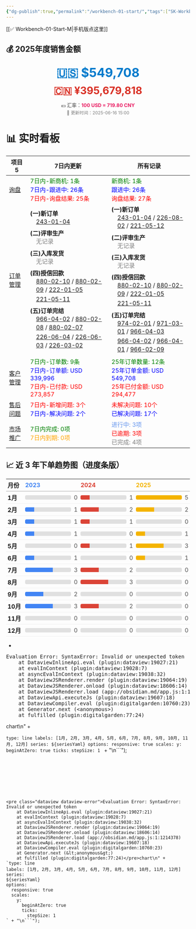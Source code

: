 ```yaml
---
{"dg-publish":true,"permalink":"/workbench-01-start/","tags":["SK-Workbench","gardenEntry"]}
---
```


[[✅ Workbench-01-Start-M\|手机版点这里]]

<h2><span>💰 2025年度销售金额</span></h2><p><span><div style="text-align: center; line-height: 1.6; margin-bottom: 1.2em;">
  <div style="font-size: 2.4em; font-weight: bold; color: #007ACC;">🇺🇸 $549,708</div>
  <div style="font-size: 2em; font-weight: bold; color: #D93025;">🇨🇳 ¥395,679,818</div>
  <div style="font-size: 0.95em; color: #444; margin-top: 0.5em;">
    💵 汇率：<strong style="color: #e91e63;">100 USD = 719.80 CNY</strong>
  </div>
  <div style="font-size: 0.85em; color: gray;">📅 更新时间：2025-06-16 15:00</div>
</div></span></p>


<h1><span>📊 实时看板</span></h1><div><table class="dataview table-view-table"><thead class="table-view-thead"><tr class="table-view-tr-header"><th class="table-view-th"><span>项目</span><span class="dataview small-text">5</span></th><th class="table-view-th"><span>7日内更新</span></th><th class="table-view-th"><span>所有记录</span></th></tr></thead><tbody class="table-view-tbody"><tr><td><span><a data-tooltip-position="top" aria-label="✅ Workbench-11-Inquiry.md" data-href="✅ Workbench-11-Inquiry.md" href="✅ Workbench-11-Inquiry.md" class="internal-link" target="_blank" rel="noopener nofollow">询盘</a></span></td><td><span><span style="color:green;">7日内-新商机: 1条</span><br><span style="color:blue;">7日内-跟进中: 26条</span><br><span style="color:red;">7日内-询盘结果: 25条</span></span></td><td><span><span style="color:green;">新商机: 1条</span><br><span style="color:blue;">跟进中: 26条</span><br><span style="color:red;">询盘结果: 27条</span></span></td></tr><tr><td><span><a data-tooltip-position="top" aria-label="✅ Workbench-13-OrderMgt.md" data-href="✅ Workbench-13-OrderMgt.md" href="✅ Workbench-13-OrderMgt.md" class="internal-link" target="_blank" rel="noopener nofollow">订单管理</a></span></td><td><span><strong>(一)新订单</strong><br><div style="margin-left:1em; line-height:1.4;"><div style="margin-bottom: 4px;"><a data-tooltip-position="top" aria-label="01 Sales/013 Contracts/Index of PO 243-01-04.md" data-href="01 Sales/013 Contracts/Index of PO 243-01-04.md" href="01 Sales/013 Contracts/Index of PO 243-01-04.md" class="internal-link" target="_blank" rel="noopener nofollow">243-01-04</a></div></div><div style="margin: 0.5em 0;"></div><strong>(二)评审生产</strong><br><div style="margin-left:1em; line-height:1.4;"><div style="color: gray; margin-bottom: 4px;">无记录</div></div><div style="margin: 0.5em 0;"></div><strong>(三)入库发货</strong><br><div style="margin-left:1em; line-height:1.4;"><div style="color: gray; margin-bottom: 4px;">无记录</div></div><div style="margin: 0.5em 0;"></div><strong>(四)授信回款</strong><br><div style="margin-left:1em; line-height:1.4;"><div style="margin-bottom: 4px;"><a data-tooltip-position="top" aria-label="01 Sales/013 Contracts/Index of PO 880-02-10.md" data-href="01 Sales/013 Contracts/Index of PO 880-02-10.md" href="01 Sales/013 Contracts/Index of PO 880-02-10.md" class="internal-link" target="_blank" rel="noopener nofollow">880-02-10</a> / <a data-tooltip-position="top" aria-label="01 Sales/013 Contracts/Index of PO 880-02-09.md" data-href="01 Sales/013 Contracts/Index of PO 880-02-09.md" href="01 Sales/013 Contracts/Index of PO 880-02-09.md" class="internal-link" target="_blank" rel="noopener nofollow">880-02-09</a> / <a data-tooltip-position="top" aria-label="01 Sales/013 Contracts/Index of PO 222-01-05.md" data-href="01 Sales/013 Contracts/Index of PO 222-01-05.md" href="01 Sales/013 Contracts/Index of PO 222-01-05.md" class="internal-link" target="_blank" rel="noopener nofollow">222-01-05</a></div><div style="margin-bottom: 4px;"><a data-tooltip-position="top" aria-label="01 Sales/013 Contracts/Index of PO 221-05-11.md" data-href="01 Sales/013 Contracts/Index of PO 221-05-11.md" href="01 Sales/013 Contracts/Index of PO 221-05-11.md" class="internal-link" target="_blank" rel="noopener nofollow">221-05-11</a></div></div><div style="margin: 0.5em 0;"></div><strong>(五)订单完结</strong><br><div style="margin-left:1em; line-height:1.4;"><div style="margin-bottom: 4px;"><a data-tooltip-position="top" aria-label="01 Sales/013 Contracts/Index of PO 966-04-02.md" data-href="01 Sales/013 Contracts/Index of PO 966-04-02.md" href="01 Sales/013 Contracts/Index of PO 966-04-02.md" class="internal-link" target="_blank" rel="noopener nofollow">966-04-02</a> / <a data-tooltip-position="top" aria-label="01 Sales/013 Contracts/Index of PO 880-02-08.md" data-href="01 Sales/013 Contracts/Index of PO 880-02-08.md" href="01 Sales/013 Contracts/Index of PO 880-02-08.md" class="internal-link" target="_blank" rel="noopener nofollow">880-02-08</a> / <a data-tooltip-position="top" aria-label="01 Sales/013 Contracts/Index of PO 880-02-07.md" data-href="01 Sales/013 Contracts/Index of PO 880-02-07.md" href="01 Sales/013 Contracts/Index of PO 880-02-07.md" class="internal-link" target="_blank" rel="noopener nofollow">880-02-07</a></div><div style="margin-bottom: 4px;"><a data-tooltip-position="top" aria-label="01 Sales/013 Contracts/Index of PO 226-06-04.md" data-href="01 Sales/013 Contracts/Index of PO 226-06-04.md" href="01 Sales/013 Contracts/Index of PO 226-06-04.md" class="internal-link" target="_blank" rel="noopener nofollow">226-06-04</a> / <a data-tooltip-position="top" aria-label="01 Sales/013 Contracts/Index of PO 226-06-03.md" data-href="01 Sales/013 Contracts/Index of PO 226-06-03.md" href="01 Sales/013 Contracts/Index of PO 226-06-03.md" class="internal-link" target="_blank" rel="noopener nofollow">226-06-03</a> / <a data-tooltip-position="top" aria-label="01 Sales/013 Contracts/Index of PO 226-03-02.md" data-href="01 Sales/013 Contracts/Index of PO 226-03-02.md" href="01 Sales/013 Contracts/Index of PO 226-03-02.md" class="internal-link" target="_blank" rel="noopener nofollow">226-03-02</a></div></div></span></td><td><span><strong>(一)新订单</strong><br><div style="margin-left:1em; line-height:1.4;"><div style="margin-bottom: 4px;"><a data-tooltip-position="top" aria-label="01 Sales/013 Contracts/Index of PO 243-01-04.md" data-href="01 Sales/013 Contracts/Index of PO 243-01-04.md" href="01 Sales/013 Contracts/Index of PO 243-01-04.md" class="internal-link" target="_blank" rel="noopener nofollow">243-01-04</a> / <a data-tooltip-position="top" aria-label="01 Sales/013 Contracts/Index of PO 226-08-02.md" data-href="01 Sales/013 Contracts/Index of PO 226-08-02.md" href="01 Sales/013 Contracts/Index of PO 226-08-02.md" class="internal-link" target="_blank" rel="noopener nofollow">226-08-02</a> / <a data-tooltip-position="top" aria-label="01 Sales/013 Contracts/Index of PO 221-05-12.md" data-href="01 Sales/013 Contracts/Index of PO 221-05-12.md" href="01 Sales/013 Contracts/Index of PO 221-05-12.md" class="internal-link" target="_blank" rel="noopener nofollow">221-05-12</a></div></div><div style="margin: 0.5em 0;"></div><strong>(二)评审生产</strong><br><div style="margin-left:1em; line-height:1.4;"><div style="color: gray; margin-bottom: 4px;">无记录</div></div><div style="margin: 0.5em 0;"></div><strong>(三)入库发货</strong><br><div style="margin-left:1em; line-height:1.4;"><div style="color: gray; margin-bottom: 4px;">无记录</div></div><div style="margin: 0.5em 0;"></div><strong>(四)授信回款</strong><br><div style="margin-left:1em; line-height:1.4;"><div style="margin-bottom: 4px;"><a data-tooltip-position="top" aria-label="01 Sales/013 Contracts/Index of PO 880-02-10.md" data-href="01 Sales/013 Contracts/Index of PO 880-02-10.md" href="01 Sales/013 Contracts/Index of PO 880-02-10.md" class="internal-link" target="_blank" rel="noopener nofollow">880-02-10</a> / <a data-tooltip-position="top" aria-label="01 Sales/013 Contracts/Index of PO 880-02-09.md" data-href="01 Sales/013 Contracts/Index of PO 880-02-09.md" href="01 Sales/013 Contracts/Index of PO 880-02-09.md" class="internal-link" target="_blank" rel="noopener nofollow">880-02-09</a> / <a data-tooltip-position="top" aria-label="01 Sales/013 Contracts/Index of PO 222-01-05.md" data-href="01 Sales/013 Contracts/Index of PO 222-01-05.md" href="01 Sales/013 Contracts/Index of PO 222-01-05.md" class="internal-link" target="_blank" rel="noopener nofollow">222-01-05</a></div><div style="margin-bottom: 4px;"><a data-tooltip-position="top" aria-label="01 Sales/013 Contracts/Index of PO 221-05-11.md" data-href="01 Sales/013 Contracts/Index of PO 221-05-11.md" href="01 Sales/013 Contracts/Index of PO 221-05-11.md" class="internal-link" target="_blank" rel="noopener nofollow">221-05-11</a></div></div><div style="margin: 0.5em 0;"></div><strong>(五)订单完结</strong><br><div style="margin-left:1em; line-height:1.4;"><div style="margin-bottom: 4px;"><a data-tooltip-position="top" aria-label="01 Sales/013 Contracts/Index of PO 974-02-01.md" data-href="01 Sales/013 Contracts/Index of PO 974-02-01.md" href="01 Sales/013 Contracts/Index of PO 974-02-01.md" class="internal-link" target="_blank" rel="noopener nofollow">974-02-01</a> / <a data-tooltip-position="top" aria-label="01 Sales/013 Contracts/Index of PO 971-03-01.md" data-href="01 Sales/013 Contracts/Index of PO 971-03-01.md" href="01 Sales/013 Contracts/Index of PO 971-03-01.md" class="internal-link" target="_blank" rel="noopener nofollow">971-03-01</a> / <a data-tooltip-position="top" aria-label="01 Sales/013 Contracts/Index of PO 966-04-03.md" data-href="01 Sales/013 Contracts/Index of PO 966-04-03.md" href="01 Sales/013 Contracts/Index of PO 966-04-03.md" class="internal-link" target="_blank" rel="noopener nofollow">966-04-03</a></div><div style="margin-bottom: 4px;"><a data-tooltip-position="top" aria-label="01 Sales/013 Contracts/Index of PO 966-04-02.md" data-href="01 Sales/013 Contracts/Index of PO 966-04-02.md" href="01 Sales/013 Contracts/Index of PO 966-04-02.md" class="internal-link" target="_blank" rel="noopener nofollow">966-04-02</a> / <a data-tooltip-position="top" aria-label="01 Sales/013 Contracts/Index of PO 966-04-01.md" data-href="01 Sales/013 Contracts/Index of PO 966-04-01.md" href="01 Sales/013 Contracts/Index of PO 966-04-01.md" class="internal-link" target="_blank" rel="noopener nofollow">966-04-01</a> / <a data-tooltip-position="top" aria-label="01 Sales/013 Contracts/Index of PO 966-02-09.md" data-href="01 Sales/013 Contracts/Index of PO 966-02-09.md" href="01 Sales/013 Contracts/Index of PO 966-02-09.md" class="internal-link" target="_blank" rel="noopener nofollow">966-02-09</a></div></div></span></td></tr><tr><td><span><a data-tooltip-position="top" aria-label="✅ Workbench-14-CRM.md" data-href="✅ Workbench-14-CRM.md" href="✅ Workbench-14-CRM.md" class="internal-link" target="_blank" rel="noopener nofollow">客户管理</a></span></td><td><span><span style="color:green;">7日内-订单数: 9条</span><br><span style="color:blue;">7日内-订单额: USD 339,996</span><br><span style="color:red;">7日内-已付款: USD 273,857</span></span></td><td><span><span style="color:green;">25年订单数量: 12条</span><br><span style="color:blue;">25年订单金额: USD 549,708</span><br><span style="color:red;">25年已付金额: USD 294,477</span></span></td></tr><tr><td><span><a data-tooltip-position="top" aria-label="✅ Workbench-15-AfterService.md" data-href="✅ Workbench-15-AfterService.md" href="✅ Workbench-15-AfterService.md" class="internal-link" target="_blank" rel="noopener nofollow">售后问题</a></span></td><td><span><span style="color:red;">7日内-新增问题: 3个</span><br><span style="color:blue;">7日内-解决问题: 2个</span></span></td><td><span><span style="color:red;">未解决问题: 10个</span><br><span style="color:blue;">已解决问题: 17个</span></span></td></tr><tr><td><span><a data-tooltip-position="top" aria-label="✅ Workbench-33-Marketing.md" data-href="✅ Workbench-33-Marketing.md" href="✅ Workbench-33-Marketing.md" class="internal-link" target="_blank" rel="noopener nofollow">市场推广</a></span></td><td><span><span style="color:green;">7日内完成: 0项</span><br><span style="color:orange;">7日内到期: 0项</span></span></td><td><span><span style="color:cornflowerblue;">进行中: 3项</span><br><span style="color:red;">已逾期: 3项</span><br><span style="color:gray;">已完成: 4项</span></span></td></tr></tbody></table></div>

<h2><span>📈 近 3 年下单趋势图（进度条版）</span></h2><p><span><div style="font-size: 0.9em;">
<table style="width: auto; border-collapse: collapse;">
<thead>
  <tr style="text-align: left; border-bottom: 2px solid #ccc;">
    <th style="padding: 4px; width: 50px;">月份</th>
<th style="padding: 4px; width: 195px; color: #4285F4">2023</th><th style="padding: 4px; width: 195px; color: #DB4437">2024</th><th style="padding: 4px; width: 195px; color: #F4B400">2025</th></tr></thead><tbody><tr style="border-bottom: 1px solid #eee;"><td style="padding: 4px; width: 50px;"><strong>1月</strong></td><td style="padding: 4px;">
            <div style="display: flex; align-items: center; gap: 8px;">
                <div style="flex-grow: 1;">
            <div style="height: 12px;
                border-radius: 4px;
                background: linear-gradient(to right, #4285F4 0%, #e0e0e0 0%);"></div>
        </div>
                <span style="font-variant-numeric: tabular-nums; color: #555;">0</span>
            </div>
        </td><td style="padding: 4px;">
            <div style="display: flex; align-items: center; gap: 8px;">
                <div style="flex-grow: 1;">
            <div style="height: 12px;
                border-radius: 4px;
                background: linear-gradient(to right, #DB4437 20%, #e0e0e0 20%);"></div>
        </div>
                <span style="font-variant-numeric: tabular-nums; color: #555;">1</span>
            </div>
        </td><td style="padding: 4px;">
            <div style="display: flex; align-items: center; gap: 8px;">
                <div style="flex-grow: 1;">
            <div style="height: 12px;
                border-radius: 4px;
                background: linear-gradient(to right, #F4B400 100%, #e0e0e0 100%);"></div>
        </div>
                <span style="font-variant-numeric: tabular-nums; color: #555;">5</span>
            </div>
        </td></tr><tr style="border-bottom: 1px solid #eee;"><td style="padding: 4px; width: 50px;"><strong>2月</strong></td><td style="padding: 4px;">
            <div style="display: flex; align-items: center; gap: 8px;">
                <div style="flex-grow: 1;">
            <div style="height: 12px;
                border-radius: 4px;
                background: linear-gradient(to right, #4285F4 20%, #e0e0e0 20%);"></div>
        </div>
                <span style="font-variant-numeric: tabular-nums; color: #555;">1</span>
            </div>
        </td><td style="padding: 4px;">
            <div style="display: flex; align-items: center; gap: 8px;">
                <div style="flex-grow: 1;">
            <div style="height: 12px;
                border-radius: 4px;
                background: linear-gradient(to right, #DB4437 40%, #e0e0e0 40%);"></div>
        </div>
                <span style="font-variant-numeric: tabular-nums; color: #555;">2</span>
            </div>
        </td><td style="padding: 4px;">
            <div style="display: flex; align-items: center; gap: 8px;">
                <div style="flex-grow: 1;">
            <div style="height: 12px;
                border-radius: 4px;
                background: linear-gradient(to right, #F4B400 40%, #e0e0e0 40%);"></div>
        </div>
                <span style="font-variant-numeric: tabular-nums; color: #555;">2</span>
            </div>
        </td></tr><tr style="border-bottom: 1px solid #eee;"><td style="padding: 4px; width: 50px;"><strong>3月</strong></td><td style="padding: 4px;">
            <div style="display: flex; align-items: center; gap: 8px;">
                <div style="flex-grow: 1;">
            <div style="height: 12px;
                border-radius: 4px;
                background: linear-gradient(to right, #4285F4 20%, #e0e0e0 20%);"></div>
        </div>
                <span style="font-variant-numeric: tabular-nums; color: #555;">1</span>
            </div>
        </td><td style="padding: 4px;">
            <div style="display: flex; align-items: center; gap: 8px;">
                <div style="flex-grow: 1;">
            <div style="height: 12px;
                border-radius: 4px;
                background: linear-gradient(to right, #DB4437 20%, #e0e0e0 20%);"></div>
        </div>
                <span style="font-variant-numeric: tabular-nums; color: #555;">1</span>
            </div>
        </td><td style="padding: 4px;">
            <div style="display: flex; align-items: center; gap: 8px;">
                <div style="flex-grow: 1;">
            <div style="height: 12px;
                border-radius: 4px;
                background: linear-gradient(to right, #F4B400 0%, #e0e0e0 0%);"></div>
        </div>
                <span style="font-variant-numeric: tabular-nums; color: #555;">0</span>
            </div>
        </td></tr><tr style="border-bottom: 1px solid #eee;"><td style="padding: 4px; width: 50px;"><strong>4月</strong></td><td style="padding: 4px;">
            <div style="display: flex; align-items: center; gap: 8px;">
                <div style="flex-grow: 1;">
            <div style="height: 12px;
                border-radius: 4px;
                background: linear-gradient(to right, #4285F4 20%, #e0e0e0 20%);"></div>
        </div>
                <span style="font-variant-numeric: tabular-nums; color: #555;">1</span>
            </div>
        </td><td style="padding: 4px;">
            <div style="display: flex; align-items: center; gap: 8px;">
                <div style="flex-grow: 1;">
            <div style="height: 12px;
                border-radius: 4px;
                background: linear-gradient(to right, #DB4437 0%, #e0e0e0 0%);"></div>
        </div>
                <span style="font-variant-numeric: tabular-nums; color: #555;">0</span>
            </div>
        </td><td style="padding: 4px;">
            <div style="display: flex; align-items: center; gap: 8px;">
                <div style="flex-grow: 1;">
            <div style="height: 12px;
                border-radius: 4px;
                background: linear-gradient(to right, #F4B400 20%, #e0e0e0 20%);"></div>
        </div>
                <span style="font-variant-numeric: tabular-nums; color: #555;">1</span>
            </div>
        </td></tr><tr style="border-bottom: 1px solid #eee;"><td style="padding: 4px; width: 50px;"><strong>5月</strong></td><td style="padding: 4px;">
            <div style="display: flex; align-items: center; gap: 8px;">
                <div style="flex-grow: 1;">
            <div style="height: 12px;
                border-radius: 4px;
                background: linear-gradient(to right, #4285F4 0%, #e0e0e0 0%);"></div>
        </div>
                <span style="font-variant-numeric: tabular-nums; color: #555;">0</span>
            </div>
        </td><td style="padding: 4px;">
            <div style="display: flex; align-items: center; gap: 8px;">
                <div style="flex-grow: 1;">
            <div style="height: 12px;
                border-radius: 4px;
                background: linear-gradient(to right, #DB4437 20%, #e0e0e0 20%);"></div>
        </div>
                <span style="font-variant-numeric: tabular-nums; color: #555;">1</span>
            </div>
        </td><td style="padding: 4px;">
            <div style="display: flex; align-items: center; gap: 8px;">
                <div style="flex-grow: 1;">
            <div style="height: 12px;
                border-radius: 4px;
                background: linear-gradient(to right, #F4B400 60%, #e0e0e0 60%);"></div>
        </div>
                <span style="font-variant-numeric: tabular-nums; color: #555;">3</span>
            </div>
        </td></tr><tr style="border-bottom: 1px solid #eee;"><td style="padding: 4px; width: 50px;"><strong>6月</strong></td><td style="padding: 4px;">
            <div style="display: flex; align-items: center; gap: 8px;">
                <div style="flex-grow: 1;">
            <div style="height: 12px;
                border-radius: 4px;
                background: linear-gradient(to right, #4285F4 20%, #e0e0e0 20%);"></div>
        </div>
                <span style="font-variant-numeric: tabular-nums; color: #555;">1</span>
            </div>
        </td><td style="padding: 4px;">
            <div style="display: flex; align-items: center; gap: 8px;">
                <div style="flex-grow: 1;">
            <div style="height: 12px;
                border-radius: 4px;
                background: linear-gradient(to right, #DB4437 0%, #e0e0e0 0%);"></div>
        </div>
                <span style="font-variant-numeric: tabular-nums; color: #555;">0</span>
            </div>
        </td><td style="padding: 4px;">
            <div style="display: flex; align-items: center; gap: 8px;">
                <div style="flex-grow: 1;">
            <div style="height: 12px;
                border-radius: 4px;
                background: linear-gradient(to right, #F4B400 20%, #e0e0e0 20%);"></div>
        </div>
                <span style="font-variant-numeric: tabular-nums; color: #555;">1</span>
            </div>
        </td></tr><tr style="border-bottom: 1px solid #eee;"><td style="padding: 4px; width: 50px;"><strong>7月</strong></td><td style="padding: 4px;">
            <div style="display: flex; align-items: center; gap: 8px;">
                <div style="flex-grow: 1;">
            <div style="height: 12px;
                border-radius: 4px;
                background: linear-gradient(to right, #4285F4 60%, #e0e0e0 60%);"></div>
        </div>
                <span style="font-variant-numeric: tabular-nums; color: #555;">3</span>
            </div>
        </td><td style="padding: 4px;">
            <div style="display: flex; align-items: center; gap: 8px;">
                <div style="flex-grow: 1;">
            <div style="height: 12px;
                border-radius: 4px;
                background: linear-gradient(to right, #DB4437 40%, #e0e0e0 40%);"></div>
        </div>
                <span style="font-variant-numeric: tabular-nums; color: #555;">2</span>
            </div>
        </td><td style="padding: 4px;">
            <div style="display: flex; align-items: center; gap: 8px;">
                <div style="flex-grow: 1;">
            <div style="height: 12px;
                border-radius: 4px;
                background: linear-gradient(to right, #F4B400 0%, #e0e0e0 0%);"></div>
        </div>
                <span style="font-variant-numeric: tabular-nums; color: #555;">0</span>
            </div>
        </td></tr><tr style="border-bottom: 1px solid #eee;"><td style="padding: 4px; width: 50px;"><strong>8月</strong></td><td style="padding: 4px;">
            <div style="display: flex; align-items: center; gap: 8px;">
                <div style="flex-grow: 1;">
            <div style="height: 12px;
                border-radius: 4px;
                background: linear-gradient(to right, #4285F4 0%, #e0e0e0 0%);"></div>
        </div>
                <span style="font-variant-numeric: tabular-nums; color: #555;">0</span>
            </div>
        </td><td style="padding: 4px;">
            <div style="display: flex; align-items: center; gap: 8px;">
                <div style="flex-grow: 1;">
            <div style="height: 12px;
                border-radius: 4px;
                background: linear-gradient(to right, #DB4437 60%, #e0e0e0 60%);"></div>
        </div>
                <span style="font-variant-numeric: tabular-nums; color: #555;">3</span>
            </div>
        </td><td style="padding: 4px;">
            <div style="display: flex; align-items: center; gap: 8px;">
                <div style="flex-grow: 1;">
            <div style="height: 12px;
                border-radius: 4px;
                background: linear-gradient(to right, #F4B400 0%, #e0e0e0 0%);"></div>
        </div>
                <span style="font-variant-numeric: tabular-nums; color: #555;">0</span>
            </div>
        </td></tr><tr style="border-bottom: 1px solid #eee;"><td style="padding: 4px; width: 50px;"><strong>9月</strong></td><td style="padding: 4px;">
            <div style="display: flex; align-items: center; gap: 8px;">
                <div style="flex-grow: 1;">
            <div style="height: 12px;
                border-radius: 4px;
                background: linear-gradient(to right, #4285F4 40%, #e0e0e0 40%);"></div>
        </div>
                <span style="font-variant-numeric: tabular-nums; color: #555;">2</span>
            </div>
        </td><td style="padding: 4px;">
            <div style="display: flex; align-items: center; gap: 8px;">
                <div style="flex-grow: 1;">
            <div style="height: 12px;
                border-radius: 4px;
                background: linear-gradient(to right, #DB4437 0%, #e0e0e0 0%);"></div>
        </div>
                <span style="font-variant-numeric: tabular-nums; color: #555;">0</span>
            </div>
        </td><td style="padding: 4px;">
            <div style="display: flex; align-items: center; gap: 8px;">
                <div style="flex-grow: 1;">
            <div style="height: 12px;
                border-radius: 4px;
                background: linear-gradient(to right, #F4B400 0%, #e0e0e0 0%);"></div>
        </div>
                <span style="font-variant-numeric: tabular-nums; color: #555;">0</span>
            </div>
        </td></tr><tr style="border-bottom: 1px solid #eee;"><td style="padding: 4px; width: 50px;"><strong>10月</strong></td><td style="padding: 4px;">
            <div style="display: flex; align-items: center; gap: 8px;">
                <div style="flex-grow: 1;">
            <div style="height: 12px;
                border-radius: 4px;
                background: linear-gradient(to right, #4285F4 60%, #e0e0e0 60%);"></div>
        </div>
                <span style="font-variant-numeric: tabular-nums; color: #555;">3</span>
            </div>
        </td><td style="padding: 4px;">
            <div style="display: flex; align-items: center; gap: 8px;">
                <div style="flex-grow: 1;">
            <div style="height: 12px;
                border-radius: 4px;
                background: linear-gradient(to right, #DB4437 40%, #e0e0e0 40%);"></div>
        </div>
                <span style="font-variant-numeric: tabular-nums; color: #555;">2</span>
            </div>
        </td><td style="padding: 4px;">
            <div style="display: flex; align-items: center; gap: 8px;">
                <div style="flex-grow: 1;">
            <div style="height: 12px;
                border-radius: 4px;
                background: linear-gradient(to right, #F4B400 0%, #e0e0e0 0%);"></div>
        </div>
                <span style="font-variant-numeric: tabular-nums; color: #555;">0</span>
            </div>
        </td></tr><tr style="border-bottom: 1px solid #eee;"><td style="padding: 4px; width: 50px;"><strong>11月</strong></td><td style="padding: 4px;">
            <div style="display: flex; align-items: center; gap: 8px;">
                <div style="flex-grow: 1;">
            <div style="height: 12px;
                border-radius: 4px;
                background: linear-gradient(to right, #4285F4 0%, #e0e0e0 0%);"></div>
        </div>
                <span style="font-variant-numeric: tabular-nums; color: #555;">0</span>
            </div>
        </td><td style="padding: 4px;">
            <div style="display: flex; align-items: center; gap: 8px;">
                <div style="flex-grow: 1;">
            <div style="height: 12px;
                border-radius: 4px;
                background: linear-gradient(to right, #DB4437 0%, #e0e0e0 0%);"></div>
        </div>
                <span style="font-variant-numeric: tabular-nums; color: #555;">0</span>
            </div>
        </td><td style="padding: 4px;">
            <div style="display: flex; align-items: center; gap: 8px;">
                <div style="flex-grow: 1;">
            <div style="height: 12px;
                border-radius: 4px;
                background: linear-gradient(to right, #F4B400 0%, #e0e0e0 0%);"></div>
        </div>
                <span style="font-variant-numeric: tabular-nums; color: #555;">0</span>
            </div>
        </td></tr><tr style="border-bottom: 1px solid #eee;"><td style="padding: 4px; width: 50px;"><strong>12月</strong></td><td style="padding: 4px;">
            <div style="display: flex; align-items: center; gap: 8px;">
                <div style="flex-grow: 1;">
            <div style="height: 12px;
                border-radius: 4px;
                background: linear-gradient(to right, #4285F4 0%, #e0e0e0 0%);"></div>
        </div>
                <span style="font-variant-numeric: tabular-nums; color: #555;">0</span>
            </div>
        </td><td style="padding: 4px;">
            <div style="display: flex; align-items: center; gap: 8px;">
                <div style="flex-grow: 1;">
            <div style="height: 12px;
                border-radius: 4px;
                background: linear-gradient(to right, #DB4437 0%, #e0e0e0 0%);"></div>
        </div>
                <span style="font-variant-numeric: tabular-nums; color: #555;">0</span>
            </div>
        </td><td style="padding: 4px;">
            <div style="display: flex; align-items: center; gap: 8px;">
                <div style="flex-grow: 1;">
            <div style="height: 12px;
                border-radius: 4px;
                background: linear-gradient(to right, #F4B400 0%, #e0e0e0 0%);"></div>
        </div>
                <span style="font-variant-numeric: tabular-nums; color: #555;">0</span>
            </div>
        </td></tr></tbody></table></div></span></p>

-



<pre class="dataview dataview-error">Evaluation Error: SyntaxError: Invalid or unexpected token
    at DataviewInlineApi.eval (plugin:dataview:19027:21)
    at evalInContext (plugin:dataview:19028:7)
    at asyncEvalInContext (plugin:dataview:19038:32)
    at DataviewJSRenderer.render (plugin:dataview:19064:19)
    at DataviewJSRenderer.onload (plugin:dataview:18606:14)
    at DataviewJSRenderer.load (app://obsidian.md/app.js:1:1214378)
    at DataviewApi.executeJs (plugin:dataview:19607:18)
    at DataviewCompiler.eval (plugin:digitalgarden:10760:23)
    at Generator.next (&lt;anonymous&gt;)
    at fulfilled (plugin:digitalgarden:77:24)</pre>chart\n" +
`type: line
labels: [1月, 2月, 3月, 4月, 5月, 6月, 7月, 8月, 9月, 10月, 11月, 12月]
series:
${seriesYaml}
options:
  responsive: true
  scales:
    y:
      beginAtZero: true
      ticks:
        stepSize: 1
` + "\n```");
```








<pre class="dataview dataview-error">Evaluation Error: SyntaxError: Invalid or unexpected token
    at DataviewInlineApi.eval (plugin:dataview:19027:21)
    at evalInContext (plugin:dataview:19028:7)
    at asyncEvalInContext (plugin:dataview:19038:32)
    at DataviewJSRenderer.render (plugin:dataview:19064:19)
    at DataviewJSRenderer.onload (plugin:dataview:18606:14)
    at DataviewJSRenderer.load (app://obsidian.md/app.js:1:1214378)
    at DataviewApi.executeJs (plugin:dataview:19607:18)
    at DataviewCompiler.eval (plugin:digitalgarden:10760:23)
    at Generator.next (&lt;anonymous&gt;)
    at fulfilled (plugin:digitalgarden:77:24)</pre>chart\n" +
`type: line
labels: [1月, 2月, 3月, 4月, 5月, 6月, 7月, 8月, 9月, 10月, 11月, 12月]
series:
${seriesYaml}
options:
  responsive: true
  scales:
    y:
      beginAtZero: true
      ticks:
        stepSize: 1
` + "\n```");
```



